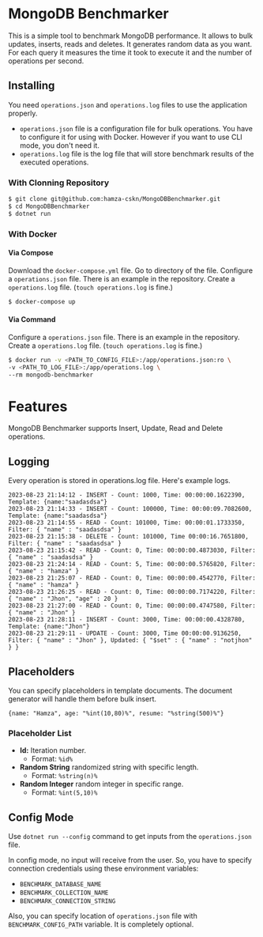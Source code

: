 # MongoDB Benchmarker

This is a simple tool to benchmark MongoDB performance. It allows to bulk updates, inserts, reads and deletes. It generates random data as you want. For each query it measures the time it took to execute it and the number of operations per second.

## Installing
You need `operations.json` and `operations.log` files to use the application properly. 
* `operations.json` file is a configuration file for bulk operations. You have to configure it for using with Docker. However if you want to use CLI mode, you don't need it.
* `operations.log` file is the log file that will store benchmark results of the executed operations.
### With Clonning Repository
```bash
$ git clone git@github.com:hamza-cskn/MongoDBBenchmarker.git
$ cd MongoDBBenchmarker
$ dotnet run
```

### With Docker
#### Via Compose
Download the `docker-compose.yml` file. Go to directory of the file.
Configure a `operations.json` file. There is an example in the repository.
Create a `operations.log` file. (`touch operations.log` is fine.)
```bash
$ docker-compose up
```
#### Via Command
Configure a `operations.json` file. There is an example in the repository.
Create a `operations.log` file. (`touch operations.log` is fine.)
```bash
$ docker run -v <PATH_TO_CONFIG_FILE>:/app/operations.json:ro \
-v <PATH_TO_LOG_FILE>:/app/operations.log \
--rm mongodb-benchmarker
```

# Features
MongoDB Benchmarker supports Insert, Update, Read and Delete operations.

## Logging
Every operation is stored in operations.log file. Here's example logs.
```log
2023-08-23 21:14:12 - INSERT - Count: 1000, Time: 00:00:00.1622390, Template: {name:"saadasdsa"}
2023-08-23 21:14:33 - INSERT - Count: 100000, Time: 00:00:09.7082600, Template: {name:"saadasdsa"}
2023-08-23 21:14:55 - READ - Count: 101000, Time: 00:00:01.1733350, Filter: { "name" : "saadasdsa" }
2023-08-23 21:15:38 - DELETE - Count: 101000, Time 00:00:16.7651800, Filter: { "name" : "saadasdsa" }
2023-08-23 21:15:42 - READ - Count: 0, Time: 00:00:00.4873030, Filter: { "name" : "saadasdsa" }
2023-08-23 21:24:14 - READ - Count: 5, Time: 00:00:00.5765820, Filter: { "name" : "hamza" }
2023-08-23 21:25:07 - READ - Count: 0, Time: 00:00:00.4542770, Filter: { "name" : "hamza" }
2023-08-23 21:26:25 - READ - Count: 0, Time: 00:00:00.7174220, Filter: { "name" : "Jhon", "age" : 20 }
2023-08-23 21:27:00 - READ - Count: 0, Time: 00:00:00.4747580, Filter: { "name" : "Jhon" }
2023-08-23 21:28:11 - INSERT - Count: 3000, Time: 00:00:00.4328780, Template: {name:"Jhon"}
2023-08-23 21:29:11 - UPDATE - Count: 3000, Time 00:00:00.9136250, Filter: { "name" : "Jhon" }, Updated: { "$set" : { "name" : "notjhon" } }
```

## Placeholders
You can specify placeholders in template documents. The document generator will handle them before bulk insert.
```
{name: "Hamza", age: "%int(10,80)%", resume: "%string(500)%"}
```

### Placeholder List
* **Id:** Iteration number.
  * Format: `%id%`
* **Random String** randomized string with specific length.
  * Format: `%string(n)%`
* **Random Integer** random integer in specific range.
  * Format: `%int(5,10)%`

 ## Config Mode
Use `dotnet run --config` command to get inputs from the `operations.json` file.

In config mode, no input will receive from the user. So, you have to specify connection credentials using these environment variables: 
* `BENCHMARK_DATABASE_NAME`
* `BENCHMARK_COLLECTION_NAME`
* `BENCHMARK_CONNECTION_STRING`

Also, you can specify location of `operations.json` file with `BENCHMARK_CONFIG_PATH` variable. It is completely optional.
